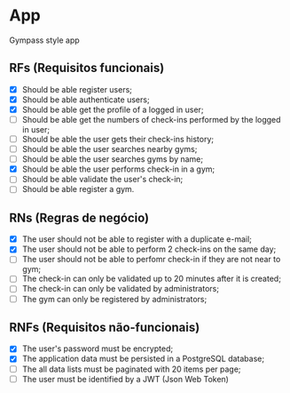 # App

Gympass style app

## RFs (Requisitos funcionais)

- [X] Should be able register users;
- [X] Should be able authenticate users;
- [X] Should be able get the profile of a logged in user;
- [ ] Should be able get the numbers of check-ins performed by the logged in user;
- [ ] Should be able the user gets their check-ins history;
- [ ] Should be able the user searches nearby gyms;
- [ ] Should be able the user searches gyms by name;
- [X] Should be able the user performs check-in in a gym; 
- [ ] Should be able validate the user's check-in;
- [ ] Should be able register a gym.

## RNs (Regras de negócio)

- [X] The user should not be able to register with a duplicate e-mail;
- [X] The user should not be able to perform 2 check-ins on the same day;
- [ ] The user should not be able to perfomr check-in if they are not near to gym;
- [ ] The check-in can only be validated up to 20 minutes after it is created;
- [ ] The check-in can only be validated by administrators;
- [ ] The gym can only be registered by administrators;

## RNFs (Requisitos não-funcionais)

- [X] The user's password must be encrypted;
- [X] The application data must be persisted in a PostgreSQL database;
- [ ] The all data lists must be paginated with 20 items per page;
- [ ] The user must be identified by a JWT (Json Web Token)